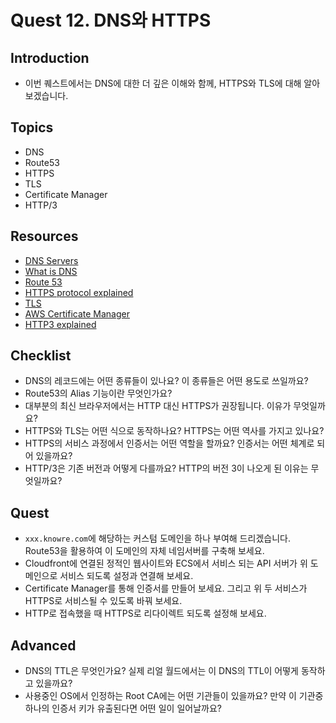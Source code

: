 # Quest 12. DNS와 HTTPS

## Introduction
* 이번 퀘스트에서는 DNS에 대한 더 깊은 이해와 함께, HTTPS와 TLS에 대해 알아보겠습니다.

## Topics
* DNS
* Route53
* HTTPS
* TLS
* Certificate Manager
* HTTP/3

## Resources
* [DNS Servers](https://www.redhat.com/sysadmin/dns-domain-name-servers)
* [What is DNS](https://aws.amazon.com/ko/route53/what-is-dns/)
* [Route 53](https://docs.aws.amazon.com/Route53/latest/DeveloperGuide/getting-started.html)
* [HTTPS protocol explained](https://anushadasari.medium.com/the-https-protocol-explained-under-the-hood-c7bd9f9aaa7b)
* [TLS](https://www.internetsociety.org/deploy360/tls/basics/)
* [AWS Certificate Manager](https://docs.aws.amazon.com/ko_kr/acm/latest/userguide/acm-overview.html)
* [HTTP3 explained](https://http3-explained.haxx.se/ko)

## Checklist
* DNS의 레코드에는 어떤 종류들이 있나요? 이 종류들은 어떤 용도로 쓰일까요?
* Route53의 Alias 기능이란 무엇인가요?
* 대부분의 최신 브라우저에서는 HTTP 대신 HTTPS가 권장됩니다. 이유가 무엇일까요?
* HTTPS와 TLS는 어떤 식으로 동작하나요? HTTPS는 어떤 역사를 가지고 있나요?
* HTTPS의 서비스 과정에서 인증서는 어떤 역할을 할까요? 인증서는 어떤 체계로 되어 있을까요?
* HTTP/3은 기존 버전과 어떻게 다를까요? HTTP의 버전 3이 나오게 된 이유는 무엇일까요?

## Quest
* `xxx.knowre.com`에 해당하는 커스텀 도메인을 하나 부여해 드리겠습니다. Route53을 활용하여 이 도메인의 자체 네임서버를 구축해 보세요.
* Cloudfront에 연결된 정적인 웹사이트와 ECS에서 서비스 되는 API 서버가 위 도메인으로 서비스 되도록 설정과 연결해 보세요.
* Certificate Manager를 통해 인증서를 만들어 보세요. 그리고 위 두 서비스가 HTTPS로 서비스될 수 있도록 바꿔 보세요.
* HTTP로 접속했을 때 HTTPS로 리다이렉트 되도록 설정해 보세요.

## Advanced
* DNS의 TTL은 무엇인가요? 실제 리얼 월드에서는 이 DNS의 TTL이 어떻게 동작하고 있을까요?
* 사용중인 OS에서 인정하는 Root CA에는 어떤 기관들이 있을까요? 만약 이 기관중 하나의 인증서 키가 유출된다면 어떤 일이 일어날까요?
